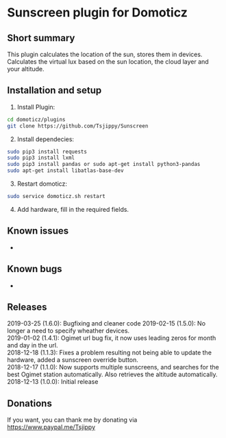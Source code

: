 Sunscreen plugin for Domoticz
============================================


Short summary
-------------
This plugin calculates the location of the sun, stores them in devices.
Calculates the virtual lux based on the sun location, the cloud layer and your altitude.

Installation and setup
----------------------
1)  Install Plugin: 
```bash
cd domoticz/plugins
git clone https://github.com/Tsjippy/Sunscreen
```
2) Install dependecies: 
```bash
sudo pip3 install requests
sudo pip3 install lxml
sudo pip3 install pandas or sudo apt-get install python3-pandas
sudo apt-get install libatlas-base-dev
```
3) Restart domoticz: 
```bash
sudo service domoticz.sh restart
```
4) Add hardware, fill in the required fields.

Known issues
----------
* 

Known bugs
----------
* 

Releases
----------
2019-03-25 (1.6.0): Bugfixing and cleaner code
2019-02-15 (1.5.0): No longer a need to specify wheather devices.<br/>
2019-01-02 (1.4.1): Ogimet url bug fix, it now uses leading zeros for month and day in the url.<br/>
2018-12-18 (1.1.3): Fixes a problem resulting not being able to update the hardware, added a sunscreen override button.<br/>
2018-12-17 (1.1.0): Now supports multiple sunscreens, and searches for the best Ogimet station automatically. Also retrieves the altitude automatically.<br/>
2018-12-13 (1.0.0): Initial release  <br/>

Donations
----------
If you want, you can thank me by donating via https://www.paypal.me/Tsjippy
